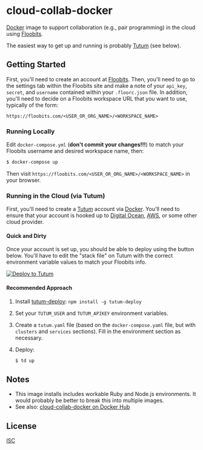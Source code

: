 # cloud-collab-docker

[Docker][docker] image to support collaboration (e.g., pair programming) in the cloud using [Floobits][floobits].

The easiest way to get up and running is probably [Tutum][tutum] (see below).

## Getting Started

First, you'll need to create an account at [Floobits][floobits]. Then, you'll need to go to the settings tab within the Floobits site and make a note of your `api_key`, `secret`, and `username` contained within your `.floorc.json` file. In addition, you'll need to decide on a Floobits workspace URL that you want to use, typically of the form:

`https://floobits.com/<USER_OR_ORG_NAME>/<WORKSPACE_NAME>`

### Running Locally

Edit `docker-compose.yml` (**don't commit your changes!!!**) to match your Floobits username and desired workspace name, then:

```bash
$ docker-compose up
```

Then visit `https://floobits.com/<USER_OR_ORG_NAME>/<WORKSPACE_NAME>` in your browser.

### Running in the Cloud (via Tutum)

First, you'll need to create a [Tutum][tutum] account via [Docker][docker]. You'll need to ensure that your account is hooked up to [Digital Ocean][digitalocean], [AWS][aws], or some other cloud provider.

#### Quick and Dirty

 Once your account is set up, you should be able to deploy using the button below. You'll have to edit the "stack file" on Tutum with the correct environment variable values to match your Floobits info.

[![Deploy to Tutum](https://s.tutum.co/deploy-to-tutum.svg)](https://dashboard.tutum.co/stack/deploy/)

#### Recommended Approach

1. Install [tutum-deploy][tutum-deploy]: `npm install -g tutum-deploy`
2. Set your `TUTUM_USER` and `TUTUM_APIKEY` environment variables.
3. Create a `tutum.yaml` file (based on the `docker-compose.yaml` file, but with `clusters` and `services` sections). Fill in the environment section as necessary.
4. Deploy:

    ```bash
    $ td up
    ```


## Notes

- This image installs includes workable Ruby and Node.js environments. It would probably be better to break this into multiple images.
- See also: [cloud-collab-docker on Docker Hub][cloud-collab-docker-dockerhub]


## License

[ISC][isc-license]


<!-- references -->
[docker]:https://www.docker.com/
[floobits]:https://floobits.com/
[tutum]:https://tutum.co/
[digitalocean]:https://www.digitalocean.com/
[aws]:https://aws.amazon.com/
[tutum-deploy]:https://github.com/kelonye/node-tutum-deploy
[cloud-collab-docker-dockerhub]:https://hub.docker.com/r/learnersguild/cloud-collab-docker/
[isc-license]:http://choosealicense.com/licenses/isc/
